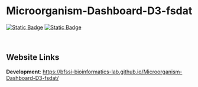 # Microorganism-Dashboard-D3-fsdat

[![Static Badge](https://img.shields.io/badge/D3-%23ff9933?style=for-the-badge)](https://d3js.org/)
[![Static Badge](https://img.shields.io/badge/Bootstrap-%237733ff?style=for-the-badge)](https://getbootstrap.com/)

<br>

## Website Links
**Development**: https://bfssi-bioinformatics-lab.github.io/Microorganism-Dashboard-D3-fsdat/

